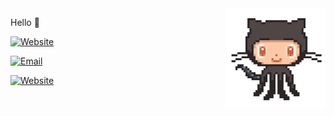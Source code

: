 <img align='right' src="octocat.gif" width="160">

Hello 👋

<a href="https://xrths.fr"><img alt="Website" src="https://img.shields.io/badge/Portfolio-www.xrths.fr-blue?style=for-the-badge&logo=safari"></a>

<a href="mailto:contact@xrths.fr"><img alt="Email" src="https://img.shields.io/badge/Email-contact@xrths.fr-blue?style=for-the-badge&logo=gmail"></a>

<a href="https://www.linkedin.com/in/xrths/"><img alt="Website" src="https://img.shields.io/badge/LINKEDIN-HERE-blue?style=for-the-badge&logo=linkedin"></a>


